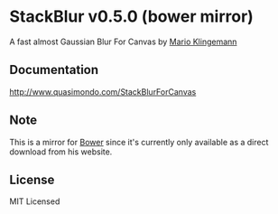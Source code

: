 StackBlur v0.5.0 (bower mirror)
=========

A fast almost Gaussian Blur For Canvas by [Mario Klingemann](http://www.quasimondo.com/)

## Documentation
http://www.quasimondo.com/StackBlurForCanvas

## Note
This is a mirror for [Bower](http://bower.io/) since it's currently only available as a direct download from his website.

## License
MIT Licensed
